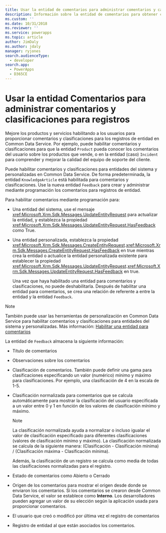 ```yaml
---
title: Usar la entidad de comentarios para administrar comentarios y calificaciones para registros (Common Data Service) | Microsoft Docs
description: Información sobre la entidad de comentarios para obtener comentarios y calificaciones para los registros.
ms.custom: ''
ms.date: 10/31/2018
ms.reviewer: ''
ms.service: powerapps
ms.topic: article
author: JimDaly
ms.author: jdaly
manager: ryjones
search.audienceType:
  - developer
search.app:
  - PowerApps
  - D365CE
---
```

# <a name="use-the-feedback-entity-to-manage-feedback-and-ratings-for-records"></a>Usar la entidad Comentarios para administrar comentarios y clasificaciones para registros

Mejore los productos y servicios habilitando a los usuarios para proporcionar comentarios y clasificaciones para los registros de entidad en Common Data Service. Por ejemplo, puede habilitar comentarios y clasificaciones para que la entidad `Product` pueda conocer los comentarios del usuario sobre los productos que vende, o en la entidad (caso) `Incident` para comprender y mejorar la calidad del equipo de soporte del cliente.  
  
 Puede habilitar comentarios y clasificaciones para entidades del sistema y personalizadas en Common Data Service. De forma predeterminada, la entidad `KnowledgeArticle` está habilitada para comentarios y clasificaciones. Use la nueva entidad `Feedback` para crear y administrar mediante programación los comentarios para registros de entidad.  
  
 Para habilitar comentarios mediante programación para:  
  
- Una entidad del sistema, use el mensaje <xref:Microsoft.Xrm.Sdk.Messages.UpdateEntityRequest> para actualizar la entidad, y establezca la propiedad <xref:Microsoft.Xrm.Sdk.Messages.UpdateEntityRequest.HasFeedback> como True.  
  
- Una entidad personalizada, establezca la propiedad <xref:Microsoft.Xrm.Sdk.Messages.CreateEntityRequest>.<xref:Microsoft.Xrm.Sdk.Messages.CreateEntityRequest.HasFeedback> en true mientras crea la entidad o actualice la entidad personalizada existente para establecer la propiedad <xref:Microsoft.Xrm.Sdk.Messages.UpdateEntityRequest>.<xref:Microsoft.Xrm.Sdk.Messages.UpdateEntityRequest.HasFeedback> en true.  
  
  Una vez que haya habilitado una entidad para comentarios y clasificaciones, no puede deshabilitarla. Después de habilitar una entidad para comentarios, se crea una relación de referente a entre la entidad y la entidad `Feedback`.  
  
> [!NOTE]
>  También puede usar las herramientas de personalización en Common Data Service para habilitar comentarios y clasificaciones para entidades del sistema y personalizadas. Más información: [Habilitar una entidad para comentarios](http://go.microsoft.com/fwlink/p/?LinkId=785436)  
  
 La entidad de `Feedback` almacena la siguiente información:  
  
- Título de comentarios  
  
- Observaciones sobre los comentarios  
  
- Clasificación de comentarios. También puede definir una gama para clasificaciones especificando un valor (numérico) mínimo y máximo para clasificaciones. Por ejemplo, una clasificación de 4 en la escala de 1-5.  
  
- Clasificación normalizada para comentarios que se calcula automáticamente para mostrar la clasificación del usuario especificada a un valor entre 0 y 1 en función de los valores de clasificación mínimo y máximo.  
  
  > [!NOTE]
  >  La clasificación normalizada ayuda a normalizar o incluso igualar el valor de clasificación especificado para diferentes clasificaciones (valores de clasificación mínimo y máximo). La clasificación normalizada se calcula de la siguiente manera: (Clasificación - Clasificación mínima) / (Clasificación máxima - Clasificación mínima).  
  >   
  >  Además, la clasificación de un registro se calcula como media de todas las clasificaciones normalizadas para el registro.  
  
- Estado de comentarios como Abierto o Cerrado  
  
- Origen de los comentarios para mostrar el origen desde donde se enviaron los comentarios. Si los comentarios se crearon desde Common Data Service, el valor se establece como **Interno**. Los desarrolladores pueden agregar un valor de su elección según la aplicación usada para proporcionar comentarios.  
  
- El usuario que creó o modificó por última vez el registro de comentarios  
  
- Registro de entidad al que están asociados los comentarios.  
  
